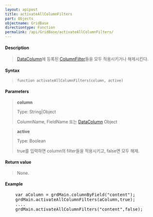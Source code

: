 ```yaml
---
layout: apipost
title: activateAllColumnFilters
part: Objects
objectname: GridBase
directiontype: Function
permalink: /api/GridBase/activateAllColumnFilters/
---
```



#### Description

> [DataColumn](/api/types/DataColumn)에 등록된 [ColumnFilter](/api/types/ColumnFilter)들을 모두 적용시키거나 해제시킨다.

#### Syntax

> ```
> function activateAllColumnFilters(column, active)
> ```

#### Parameters

> **column**
> 
> Type: String\|Object
> 
> ColumnName, FieldName 또는 [DataColumn](/api/types/DataColumn) Object

> **active**
> 
> Type: Boolean
> 
> true를 입력하면 column의 filter들을 적용시키고, false면 모두 해제.

#### Return value

> None.

#### Example

<pre class="prettyprint">
    var aColumn = grdMain.columnByField("content");
    grdMain.activateAllColumnFilters(aColumn,true);
    ....
    grdMain.activateAllColumnFilters("content",false);
</pre>

